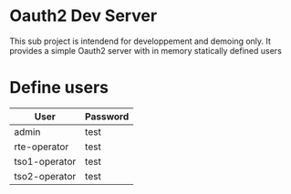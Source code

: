 # Oauth2 Dev Server

This sub project is intendend for developpement and demoing only. It provides a simple Oauth2 server with in memory 
statically defined users

# Define users

|User         | Password|
|-------------|---------|
|admin        |test     |
|rte-operator |test     |
|tso1-operator|test     |
|tso2-operator|test     |